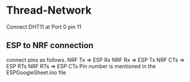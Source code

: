 # Thread-Network
Connect DHT11 at Port 0 pin 11

## ESP to NRF connection
connect pins as follows.
NRF Tx => ESP Rx
NRF Rx => ESP Tx
NRF CTs => ESP RTs
NRF RTs => ESP CTs
Pin number is mentioned in the ESPGoogleSheet.ino file
